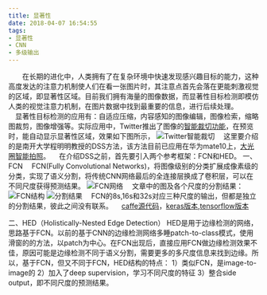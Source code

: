 ```yaml
---
title: 显著性
date: 2018-04-07 16:54:55
tags:
- 显著性
- CNN
- 多级输出
---
```

&emsp;&emsp;在长期的进化中，人类拥有了在复杂环境中快速发现感兴趣目标的能力，这种高度发达的注意力机制使人们在看一张图片时，其注意点首先会落在更能刺激视觉的区域，即显著性区域。目前我们拥有海量的图像数据，而显著性目标检测即模仿人类的视觉注意力机制，在图片数据中找到最重要的信息，进行后续处理。  
&emsp;显著性目标检测的应用有：自适应压缩，内容感知的图像编辑，图像检索，缩略图裁剪，图像增强等。实际应用中，Twitter推出了图像的[智能裁切功能](https://blog.twitter.com/engineering/en_us/topics/infrastructure/2018/Smart-Auto-Cropping-of-Images.html)，在预览时，能自动显示显著性区域，效果如下图所示，
  ![](/images/智能裁切.png "Twitter智能裁切")
&emsp;这里要介绍的是南开大学程明明教授的DSS方法，该方法目前已应用在华为mate10上，[大光圈智能拍照](http://news.nankai.edu.cn/nkyw/system/2017/12/24/000362595.shtml)。
&emsp;在介绍DSS之前，首先要引入两个参考框架：FCN和HED。
一、FCN
&emsp;FCN(Fully Convolutional Networks)，将图像级别的分类扩展成像素级的分类，实现了语义分割，将传统CNN网络最后的全连接层换成了卷积层，可以在不同尺度获得预测结果。
![](/images/fcn_vgg.png "FCN网络")
&emsp;文章中的图及各个尺度的分割结果：
![](/images/FCN.png "FCN结构") 
![](/images/分割结果.png "分割结果")
&emsp;FCN的8s,16s和32s对应三种尺度的输出，但都是独立的分割结果，彼此之间没有联系。
&emsp;[caffe源代码](https://github.com/shelhamer/fcn.berkeleyvision.org)，[keras版本](https://github.com/aurora95/Keras-FCN),[tensorflow版本](https://github.com/MarvinTeichmann/tensorflow-fcn)

二、HED（Holistically-Nested Edge Detection）
HED是用于边缘检测的网络，思路基于FCN。以前的基于CNN的边缘检测网络多睡patch-to-class模式，使用滑窗的的方法，以patch为中心。在FCN出现后，直接应用FCN做边缘检测效果不佳，原因可能是边缘检测不同于语义分割，需要更多的多尺度信息来找到边缘。所以，基于FCN，但又不同于FCN，HED结构的特点：
1）类似FCN，是image-to-image的
2）加入了deep supervision，学习不同尺度的特征
3）整合side output，即不同尺度的预测结果。
  